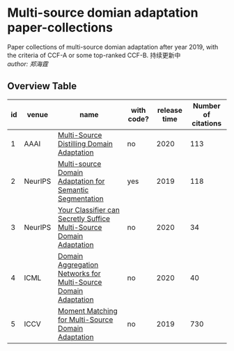 # Multi-source domian adaptation paper-collections
Paper collections of multi-source domian adaptation after year 2019, with the criteria of CCF-A or some top-ranked CCF-B.
持续更新中   
*author: 郑海霆*

## Overview Table

id | venue | name                                                                                                                                                                                                                                                                                                                      | with code? | release time | Number of citations                                                                                                                                                                                                                                                                                                                                                                                                                                                                                                                           
----|-------|---------------------------------------------------------------------------------------------------------------------------------------------------------------------------------------------------------------------------------------------------------------------------------------------------------------------------|------------|--------------|---------------------------------------------------------------------------------------------------------------------------------------------------------------------------------------------------------------------------------------------------------------------------------------------------------------------------------------------------------------------------------------------------------------------------------------------------------------------------------------------------------------------------------------------------------------
1| AAAI | [Multi-Source Distilling Domain Adaptation](https://github.com/yangyang1211/-/blob/main/paper/6997-Article%20Text-10226-1-10-20200525.pdf)                              | no       | 2020                                                                                                                                                                                                                                                       | 113
2| NeurIPS | [Multi-source Domain Adaptation for Semantic Segmentation](https://github.com/yangyang1211/paper-collections/blob/main/paper/NeurIPS-2019-multi-source-domain-adaptation-for-semantic-segmentation-Paper.pdf)                              | yes       | 2019                                                                                                                                                                                                                                                      | 118
3| NeurIPS | [Your Classifier can Secretly Suffice Multi-Source Domain Adaptation](https://github.com/yangyang1211/paper-collections/blob/main/paper/NeurIPS-2020-your-classifier-can-secretly-suffice-multi-source-domain-adaptation-Paper.pdf)                              | no       | 2020                                                                                                                                                                                                                                                       | 34
4| ICML | [Domain Aggregation Networks for Multi-Source Domain Adaptation](https://github.com/yangyang1211/-/blob/main/paper/6997-Article%20Text-10226-1-10-20200525.pdf)                              | no       | 2020                                                                                                                                                                                                                                                       | 40
5| ICCV | [Moment Matching for Multi-Source Domain Adaptation](https://github.com/yangyang1211/paper-collections/blob/main/paper/Peng_Moment_Matching_for_Multi-Source_Domain_Adaptation_ICCV_2019_paper.pdf)                              | no       | 2019                                                                                                                                                                                                                                                       | 730
